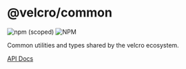 # @velcro/common

![npm (scoped)](https://img.shields.io/npm/v/@velcro/common?style=flat-square)
![NPM](https://img.shields.io/npm/l/@velcro/common?style=flat-square)

Common utilities and types shared by the velcro ecosystem.

[API Docs](https://github.com/ggoodman/velcro/tree/v0.39.0/docs/bundler.md)
